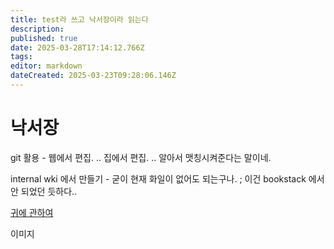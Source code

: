 ```yaml
---
title: test라 쓰고 낙서장이라 읽는다
description: 
published: true
date: 2025-03-28T17:14:12.766Z
tags: 
editor: markdown
dateCreated: 2025-03-23T09:28:06.146Z
---
```


# 낙서장


git 활용 - 웹에서 편집. .. 집에서 편집. .. 알아서 맷칭시켜준다는 말이네. 

internal wki 에서 만들기 - 굳이 현재 화일이 없어도 되는구나. ; 이건 bookstack 에서 안 되었던 듯하다.. 

[귀에 관하여](/ear)

이미지 
